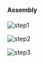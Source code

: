 <h4>Assembly</h4>

![step1](https://github.com/plow-technologies/onping-templates/tree/pulse-open-source/DIY/pulse_cad/images/step1)

![step2](/images)

![step3](/images)
